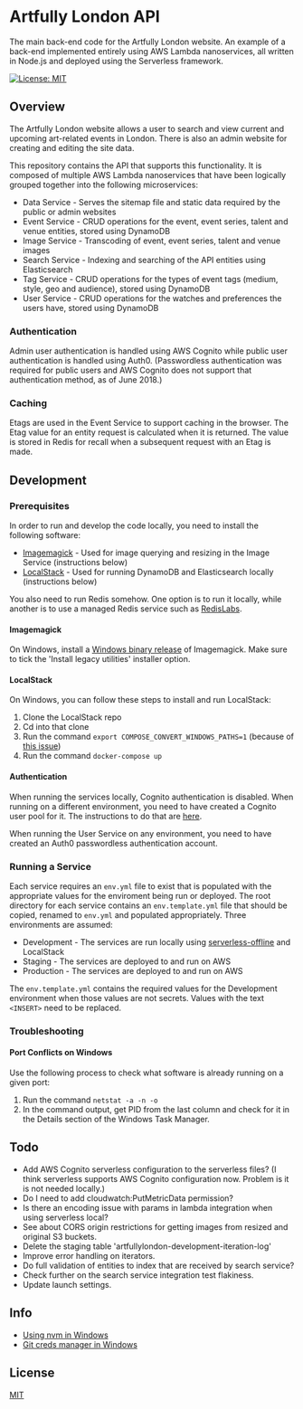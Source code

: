 # Artfully London API

The main back-end code for the Artfully London website. An example of a back-end implemented entirely using AWS Lambda nanoservices, all written in Node.js and deployed using the Serverless framework.

[![License: MIT](https://img.shields.io/badge/License-MIT-yellow.svg)](https://opensource.org/licenses/MIT)

## Overview

The Artfully London website allows a user to search and view current and upcoming art-related events in London. There is also an admin website for creating and editing the site data.

This repository contains the API that supports this functionality. It is composed of multiple AWS Lambda nanoservices that have been logically grouped together into the following microservices:

- Data Service - Serves the sitemap file and static data required by the public or admin websites
- Event Service - CRUD operations for the event, event series, talent and venue entities, stored using DynamoDB
- Image Service - Transcoding of event, event series, talent and venue images
- Search Service - Indexing and searching of the API entities using Elasticsearch
- Tag Service - CRUD operations for the types of event tags (medium, style, geo and audience), stored using DynamoDB
- User Service - CRUD operations for the watches and preferences the users have, stored using DynamoDB

### Authentication

Admin user authentication is handled using AWS Cognito while public user authentication is handled using Auth0. (Passwordless authentication was required for public users and AWS Cognito does not support that authentication method, as of June 2018.)

### Caching

Etags are used in the Event Service to support caching in the browser. The Etag value for an entity request is calculated when it is returned. The value is stored in Redis for recall when a subsequent request with an Etag is made.

## Development

### Prerequisites

In order to run and develop the code locally, you need to install the following software:

- [Imagemagick](https://www.imagemagick.org/script/index.php) - Used for image querying and resizing in the Image Service (instructions below)
- [LocalStack](https://localstack.cloud/) - Used for running DynamoDB and Elasticsearch locally (instructions below)

You also need to run Redis somehow. One option is to run it locally, while another is to use a managed Redis service such as [RedisLabs](https://redislabs.com/).

#### Imagemagick

On Windows, install a [Windows binary release](https://www.imagemagick.org/script/download.php) of Imagemagick. Make sure to tick the 'Install legacy utilities' installer option.

#### LocalStack

On Windows, you can follow these steps to install and run LocalStack:

1.  Clone the LocalStack repo
1.  Cd into that clone
1.  Run the command `export COMPOSE_CONVERT_WINDOWS_PATHS=1` (because of [this issue](https://github.com/docker/for-win/issues/1829))
1.  Run the command `docker-compose up`

#### Authentication

When running the services locally, Cognito authentication is disabled. When running on a different environment, you need to have created a Cognito user pool for it. The instructions to do that are [here](https://stackoverflow.com/a/45253010).

When running the User Service on any environment, you need to have created an Auth0 passwordless authentication account.

### Running a Service

Each service requires an `env.yml` file to exist that is populated with the appropriate values for the enviroment being run or deployed. The root directory for each service contains an `env.template.yml` file that should be copied, renamed to `env.yml` and populated appropriately. Three environments are assumed:

- Development - The services are run locally using [serverless-offline](https://github.com/dherault/serverless-offline) and LocalStack
- Staging - The services are deployed to and run on AWS
- Production - The services are deployed to and run on AWS

The `env.template.yml` contains the required values for the Development environment when those values are not secrets. Values with the text `<INSERT>` need to be replaced.

### Troubleshooting

#### Port Conflicts on Windows

Use the following process to check what software is already running on a given port:

1.  Run the command `netstat -a -n -o`
1.  In the command output, get PID from the last column and check for it in the Details section of the Windows Task Manager.

## Todo

- Add AWS Cognito serverless configuration to the serverless files? (I think serverless supports AWS Cognito configuration now. Problem is it is not needed locally.)
- Do I need to add cloudwatch:PutMetricData permission?
- Is there an encoding issue with params in lambda integration when using serverless local?
- See about CORS origin restrictions for getting images from resized and original S3 buckets.
- Delete the staging table 'artfullylondon-development-iteration-log'
- Improve error handling on iterators.
- Do full validation of entities to index that are received by search service?
- Check further on the search service integration test flakiness.
- Update launch settings.

## Info

- [Using nvm in Windows](https://github.com/coreybutler/nvm-windows)
- [Git creds manager in Windows](https://github.com/Microsoft/Git-Credential-Manager-for-Windows)

## License

[MIT](LICENSE)
